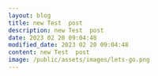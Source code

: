 ```yaml
---
layout: blog
title: new Test  post
description: new Test  post
date: 2023 02 20 09:04:48
modified_date: 2023 02 20 09:04:48
content: new Test  post
image: /public/assets/images/lets-go.png
---
```

